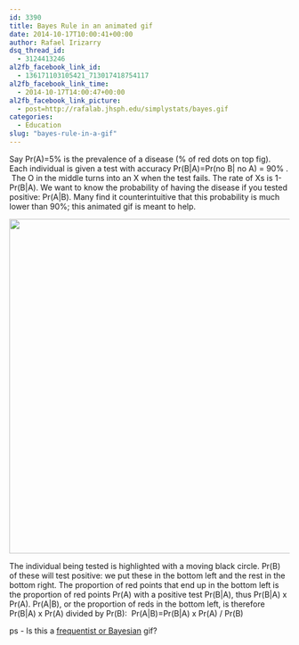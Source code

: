 ```yaml
---
id: 3390
title: Bayes Rule in an animated gif
date: 2014-10-17T10:00:41+00:00
author: Rafael Irizarry
dsq_thread_id:
  - 3124413246
al2fb_facebook_link_id:
  - 136171103105421_713017418754117
al2fb_facebook_link_time:
  - 2014-10-17T14:00:47+00:00
al2fb_facebook_link_picture:
  - post=http://rafalab.jhsph.edu/simplystats/bayes.gif
categories:
  - Education
slug: "bayes-rule-in-a-gif"
---
```

Say Pr(A)=5% is the prevalence of a disease (% of red dots on top fig). Each individual is given a test with accuracy Pr(B|A)=Pr(no B| no A) = 90% .  The O in the middle turns into an X when the test fails. The rate of Xs is 1-Pr(B|A). We want to know the probability of having the disease if you tested positive: Pr(A|B). Many find it counterintuitive that this probability is much lower than 90%; this animated gif is meant to help.

<img src="http://rafalab.jhsph.edu/simplystats/bayes.gif" alt="" width="600" />

The individual being tested is highlighted with a moving black circle. Pr(B) of these will test positive: we put these in the bottom left and the rest in the bottom right. The proportion of red points that end up in the bottom left is the proportion of red points Pr(A) with a positive test Pr(B|A), thus Pr(B|A) x Pr(A). Pr(A|B), or the proportion of reds in the bottom left, is therefore Pr(B|A) x Pr(A) divided by Pr(B):  Pr(A|B)=Pr(B|A) x Pr(A) / Pr(B)

ps - Is this a [frequentist or Bayesian](http://simplystatistics.org/2014/10/13/as-an-applied-statistician-i-find-the-frequentists-versus-bayesians-debate-completely-inconsequential/) gif?
